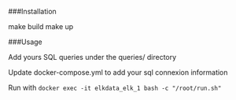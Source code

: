 ###Installation

make build
make up

###Usage

Add yours SQL queries under the queries/ directory

Update docker-compose.yml to add your sql connexion information

Run with `docker exec -it elkdata_elk_1 bash -c "/root/run.sh"`
